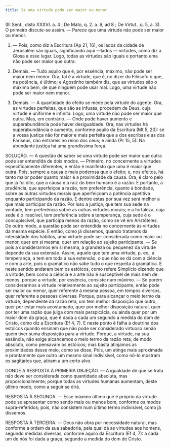 ```yaml
---
title: Se uma virtude pode ser maior ou menor
---
```


(III Sent., disto XXXVI. a. 4 ; De Mato, q. 2. a. 9, ad 8 ; De Virtut., q. 5, a. 3).
  O primeiro discute-se assim. — Parece que uma virtude não pode ser maior ou menor.  

1. — Pois, como diz a Escritura (Ap 21, 16), os lados da cidade de Jerusalém são iguais, significando aqui —lados — virtudes, como diz a Glosa a esse lugar. Logo, todas as virtudes são iguais e portanto uma não pode ser maior que outra.  

2. Demais. — Tudo aquilo que é, por essência, máximo, não pode ser maior nem menor. Ora, tal é a virtude, que é, no dizer do Filósofo o que, na potência, é último; e Agostinho também diz, que as virtudes são o máximo bem, de que ninguém pode usar mal. Logo, uma virtude não pode ser maior nem menor.  

3. Demais. — A quantidade do efeito se mede pela virtude do agente. Ora, as virtudes perfeitas, que são as infusas, procedem de Deus, cuja virtude é uniforme e infinita. Logo, uma virtude não pode ser maior que outra.  Mas, em contrário. — Onde pode haver aumento e superabundância pode haver desigualdade. Ora, nas virtudes há superabundância e aumento, conforme aquilo da Escritura (Mt 5, 20): se a vossa justiça não for maior e mais perfeita que a dos escribas e as dos Fariseus, não entrareis no reino dos céus; e ainda (Pr 15, 5): Na abundante justiça há uma grandíssima força.  

SOLUÇÃO. — A questão de saber se uma virtude pode ser maior que outra pode ser entendida de dois modos. — Primeiro, no concernente a virtudes especificamente diferentes, e então é manifesto que uma é maior que outra. Pois, sempre a causa é mais poderosa que o efeito; e, nos efeitos, há tanto maior poder quanto maior é a proximidade da causa. Ora, é claro pelo que já foi dito, que a causa e a raiz do bem humano é a razão. E portanto, a prudência, que aperfeiçoa a razão, tem preferência, quanto à bondade, sobre as outras virtudes morais que aperfeiçoam a potência apetitiva enquanto participando da razão. E dentre estas por sua vez será melhor a que mais participar da razão. Por isso a justiça, que tem sua sede na vontade, tem preferência sobre as outras virtudes morais; e a fortaleza, cuja sede é o irascível, tem preferência sobre a temperança, cuja sede é o concupiscível, que participa menos da razão, como se vê em Aristóteles.  De outro modo, a questão pode ser entendida no concernente às virtudes da mesma espécie. E então, como já dissemos, quando tratamos da intensidade dos hábitos, uma virtude pode ser considerada como maior ou menor, quer em si mesma, quer em relação ao sujeito participante. — Se pois a considerarmos em si mesma, a grandeza ou pequenez da virtude depende da sua extensão. Assim, aquele que tem uma virtude, p. ex., a temperança, a tem em toda a sua extensão, o que não se dá com a ciência e com a arte, pois o gramático não sabe tudo o que respeita à gramática. E neste sentido andaram bem os estóicos, como refere Simplício dizendo que a virtude, bem como a ciência e a arte não é susceptível de mais nem de menos, porque a virtude, por essência, consiste num máximo. — Se porém considerarmos a virtude relativamente ao sujeito participante, então pode ser maior ou menor, quer referente à mesma pessoa, em tempos diversos, quer referente a pessoas diversas. Porque, para alcançar o meio termo da virtude, dependente da razão reta, um tem melhor disposição que outro, quer por estar mais acostumado, quer por melhor disposição natural, quer por ter uma razão que julga com mais perspicácia, ou ainda quer por um maior dom da graça, que é dada a cada um segundo a medida do dom de Cristo, como diz a Escritura (Ef 4, 7). E neste ponto é falha a doutrina dos estóicos quando ensinam que não pode ser considerado virtuoso senão quem tiver suma disposição para a virtude. Porque, a virtude, na sua essência, não exige alcancemos o meio termo da razão reta, de modo absoluto, como pensavam os estóicos; mas basta atinjamos as proximidades desse meio, como se disse. Pois, um atinge mais aproximada e prontamente que outro um mesmo sinal indivisível, como nô-lo mostram os sagitários que, atiram a um certo alvo.  

DONDE A RESPOSTA À PRIMEIRA OBJEÇÃO. — A igualdade de que se trata não deve ser considerada como quantidade absoluta, mas proporcionalmente; porque todas as virtudes humanas aumentam, deste último modo, como a seguir se dirá.  

RESPOSTA À SEGUNDA. — Esse máximo último que é próprio da virtude pode se apresentar como sendo mais ou menos bom, conforme os modos supra-referidos; pois, não consistem num último termo indivisível, como já dissemos.  

RESPOSTA À TERCEIRA. — Deus não obra por necessidade natural, mas conforme a ordem da sua sabedoria, pela qual dá as virtudes aos homens, segundo medidas diversas, conforme aquilo da Escritura (Ef 4, 7): a cada um de nós foi dada a graça, segundo a medida do dom de Cristo.